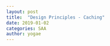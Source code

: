 ```yaml
---
layout: post
title:  "Design Principles - Caching"
date: 2019-01-02
categories: SAA
author: yogae
---
```


